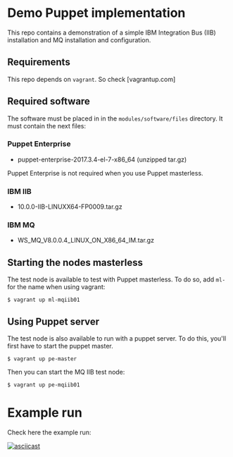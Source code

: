 # Demo Puppet implementation

This repo contains a demonstration of a simple IBM Integration Bus (IIB) installation and MQ installation and configuration.

## Requirements

This repo depends on `vagrant`. So check [vagrantup.com]

## Required software

The software must be placed in in the `modules/software/files` directory. It must contain the next files:

### Puppet Enterprise
- puppet-enterprise-2017.3.4-el-7-x86_64 (unzipped tar.gz)

Puppet Enterprise is not required when you use Puppet masterless.

### IBM IIB
- 10.0.0-IIB-LINUXX64-FP0009.tar.gz

### IBM MQ
- WS_MQ_V8.0.0.4_LINUX_ON_X86_64_IM.tar.gz

## Starting the nodes masterless

The test node is available to test with Puppet masterless. To do so, add `ml-` for the name when using vagrant:

```
$ vagrant up ml-mqiib01
```

## Using Puppet server

The test node is also available to run with a puppet server. To do this, you'll first have to start the puppet master.

```
$ vagrant up pe-master
```

Then you can start the MQ IIB test node:

```
$ vagrant up pe-mqiib01
```

# Example run

Check here the example run:

[![asciicast](https://asciinema.org/a/125127.png)](https://asciinema.org/a/125127)
